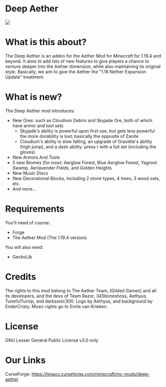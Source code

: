 # Deep Aether
![](https://media.discordapp.net/attachments/983858839269036053/985145208985485312/unknown.png?width=886&height=498)
# What is this about?

The Deep Aether is an addon for the Aether Mod for Minecraft for 1.19.4 and beyond.
It aims to add lots of new features to give players a chance to venture deeper into the Aether dimension, while also maintaining its original style.
Basically, we aim to give the Aether the "1.16 Nether Expansion Update" treatment.
 
 # What is new?

The Deep Aether mod introduces:
  - New Ores: such as Cloudium Debris and Skyjade Ore, both of which have armor and tool sets
      - Skyjade's ability is powerful upon first use, but gets less powerful the more durability is lost; basically the opposite of Zanite
      - Cloudium's ability is slow falling, an upgrade of Gravitite's ability (high jump), and a dash ability: press r with a full set (including the gloves)
  - New Armors And Tools
  - 5 new Biomes (for now): Aerglow Forest, Blue Aerglow Forest, Yagroot Swamp, Aerlavender Fields, and Golden Heights
  - New Music Discs
  - New Decorational Blocks, including 2 stone types, 4 trees, 3 wood sets, etc.
  - And more...

# Requirements

You'll need of course:
 - Forge
 - The Aether Mod (The 1.19.4 version)
 
 You will also need:
 - GeckoLib

 
# Credits

The rights to this mod belong to The Aether Team, (Gilded Games) and all its developers, and the devs of Team Razor, 345boneshoss, Aethyus, TunefulTurnip, and darksonic300. Logo by Aethyus, and background by EnderCristy. Music rights go to Emile van Krieken.


# License

GNU Lesser General Public License v3.0 only


# Our Links

CurseForge: https://legacy.curseforge.com/minecraft/mc-mods/deep-aether
